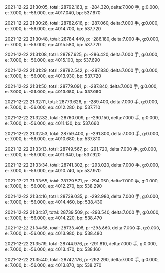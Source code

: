 2021-12-22 21:30:05, total: 28792.163, p: -284.320, delta:7.000 手, g:0.000, e: 7.000, b: -56.000, ep: 4017.040, bp: 537.670

2021-12-22 21:30:26, total: 28782.616, p: -287.060, delta:7.000 手, g:0.000, e: 7.000, b: -56.000, ep: 4014.700, bp: 537.720

2021-12-22 21:30:48, total: 28784.449, p: -286.180, delta:7.000 手, g:0.000, e: 7.000, b: -56.000, ep: 4015.580, bp: 537.720

2021-12-22 21:31:08, total: 28787.625, p: -286.420, delta:7.000 手, g:0.000, e: 7.000, b: -56.000, ep: 4015.100, bp: 537.690

2021-12-22 21:31:29, total: 28782.542, p: -287.830, delta:7.000 手, g:0.000, e: 7.000, b: -56.000, ep: 4013.930, bp: 537.720

2021-12-22 21:31:50, total: 28779.091, p: -287.840, delta:7.000 手, g:0.000, e: 7.000, b: -56.000, ep: 4013.680, bp: 537.690

2021-12-22 21:32:11, total: 28773.626, p: -289.400, delta:7.000 手, g:0.000, e: 7.000, b: -56.000, ep: 4012.280, bp: 537.710

2021-12-22 21:32:32, total: 28760.009, p: -290.150, delta:7.000 手, g:0.000, e: 7.000, b: -56.000, ep: 4011.130, bp: 537.660

2021-12-22 21:32:53, total: 28759.400, p: -291.800, delta:7.000 手, g:0.000, e: 7.000, b: -56.000, ep: 4010.680, bp: 537.810

2021-12-22 21:33:13, total: 28749.567, p: -291.720, delta:7.000 手, g:0.000, e: 7.000, b: -56.000, ep: 4011.640, bp: 537.920

2021-12-22 21:33:34, total: 28741.302, p: -293.020, delta:7.000 手, g:0.000, e: 7.000, b: -56.000, ep: 4010.740, bp: 537.970

2021-12-22 21:33:55, total: 28729.571, p: -294.050, delta:7.000 手, g:0.000, e: 7.000, b: -56.000, ep: 4012.270, bp: 538.290

2021-12-22 21:34:16, total: 28739.035, p: -292.980, delta:7.000 手, g:0.000, e: 7.000, b: -56.000, ep: 4014.460, bp: 538.430

2021-12-22 21:34:37, total: 28739.509, p: -293.540, delta:7.000 手, g:0.000, e: 7.000, b: -56.000, ep: 4014.220, bp: 538.470

2021-12-22 21:34:58, total: 28733.405, p: -293.860, delta:7.000 手, g:0.000, e: 7.000, b: -56.000, ep: 4013.980, bp: 538.480

2021-12-22 21:35:19, total: 28744.976, p: -291.810, delta:7.000 手, g:0.000, e: 7.000, b: -56.000, ep: 4013.470, bp: 538.160

2021-12-22 21:35:40, total: 28742.176, p: -292.290, delta:7.000 手, g:0.000, e: 7.000, b: -56.000, ep: 4013.870, bp: 538.270